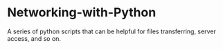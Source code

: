 # Networking-with-Python
A series of python scripts that can be helpful for files transferring, server access, and so on.

